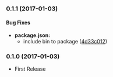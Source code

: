 ### 0.1.1 (2017-01-03)


#### Bug Fixes

* **package.json:**
  * include bin to package ([4d33c012](https://github.com/miyajan/versioneye-slack/commit/4d33c0120d63f431a74430b79b18634c8a227b40))


### 0.1.0 (2017-01-03)

* First Release
